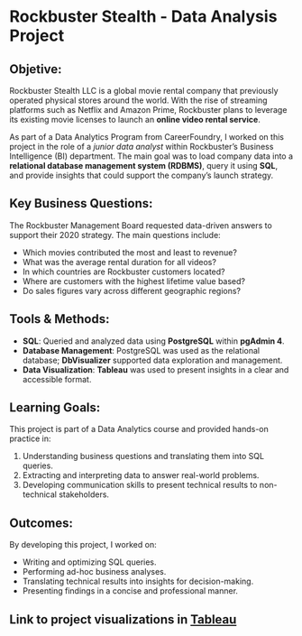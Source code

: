 # Rockbuster Stealth - Data Analysis Project  

## Objetive:  
Rockbuster Stealth LLC is a global movie rental company that previously operated physical stores around the world. With the rise of streaming platforms such as Netflix and Amazon Prime, Rockbuster plans to leverage its existing movie licenses to launch an **online video rental service**.  

As part of a Data Analytics Program from CareerFoundry, I worked on this project in the role of a *junior data analyst* within Rockbuster’s Business Intelligence (BI) department. The main goal was to load company data into a **relational database management system (RDBMS)**, query it using **SQL**, and provide insights that could support the company’s launch strategy.  


## Key Business Questions:
The Rockbuster Management Board requested data-driven answers to support their 2020 strategy. The main questions include:  
- Which movies contributed the most and least to revenue?  
- What was the average rental duration for all videos?  
- In which countries are Rockbuster customers located?  
- Where are customers with the highest lifetime value based?  
- Do sales figures vary across different geographic regions?  


## Tools & Methods: 
- **SQL**: Queried and analyzed data using **PostgreSQL** within **pgAdmin 4**.  
- **Database Management**: PostgreSQL was used as the relational database; **DbVisualizer** supported data exploration and management.  
- **Data Visualization**: **Tableau** was used to present insights in a clear and accessible format.  


## Learning Goals:
This project is part of a Data Analytics course and provided hands-on practice in:  

1. Understanding business questions and translating them into SQL queries.  
2. Extracting and interpreting data to answer real-world problems.  
3. Developing communication skills to present technical results to non-technical stakeholders. 

## Outcomes:
By developing this project, I worked on: 
- Writing and optimizing SQL queries.  
- Performing ad-hoc business analyses.  
- Translating technical results into insights for decision-making.  
- Presenting findings in a concise and professional manner.  

## Link to project visualizations in [Tableau](https://public.tableau.com/app/profile/.lvaro.madrigal/viz/DataAnalyticsImmersionExercise3_10PresentingSQLResults/FilmsbyGenre)

